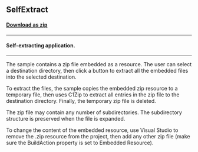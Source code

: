 ## SelfExtract
#### [Download as zip](https://grapecity.github.io/DownGit/#/home?url=https://github.com/GrapeCity/ComponentOne-WinForms-Samples/tree/master/NetFramework\Zip\CS\SelfExtract)
____
#### Self-extracting application.
____
The sample contains a zip file embedded as a resource. The user can select a destination directory, then click a button to extract all the embedded files into the selected destination. 

To extract the files, the sample copies the embedded zip resource to a temporary file, then uses C1Zip to extract all entries in the zip file to the destination directory. Finally, the temporary zip file is deleted. 

The zip file may contain any number of subdirectories. The subdirectory structure is preserved when the file is expanded. 

To change the content of the embedded resource, use Visual Studio to remove the .zip resource from the project, then add any other zip file (make sure the BuildAction property is set to Embedded Resource). 